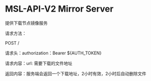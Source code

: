 # MSL-API-V2 Mirror Server
提供下载节点镜像服务



请求方法：

POST /

请求头：authorization：Bearer ${AUTH_TOKEN}

请求内容：url: 需要下载的文件地址



返回内容：服务端会返回一个下载地址，2小时有效，2小时后自动删除文件
